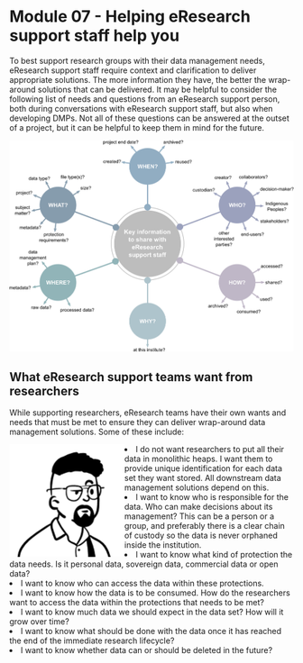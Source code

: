 # Module 07 - Helping eResearch support staff help you

To best support research groups with their data management needs, eResearch support staff require context and clarification to deliver appropriate solutions. The more information they have, the better the wrap-around solutions that can be delivered. It may be helpful to consider the following list of needs and questions from an eResearch support person, both during conversations with eResearch support staff, but also when developing DMPs. Not all of these questions can be answered at the outset of a project, but it can be helpful to keep them in mind for the future.

![The who, what, when, where, why, and how of data management](../figures/5Ws-eResearch-support-draft-v1.png)

## What eResearch support teams want from researchers

While supporting researchers, eResearch teams have their own wants and needs that must be met to ensure they can deliver wrap-around data management solutions. Some of these include:

<p>
<img src="https://github.com/GenomicsAotearoa/data-management-resources/blob/main/docs/figures/Darryl-profile.png?raw=true" style="float:left;width=120px;" alt="Profile image of eResearch manager Darryl">
  <li>I do not want researchers to put all their data in monolithic heaps. I want them to provide unique identification for each data set they want stored. All downstream data management solutions depend on this.</li>
  <li>I want to know who is responsible for the data. Who can make decisions about its management?  This can be a person or a group, and preferably there is a clear chain of custody so the data is never orphaned inside the institution.</li>
  <li>I want to know what kind of protection the data needs. Is it personal data, sovereign data, commercial data or open data?</li>
  <li>I want to know who can access the data within these protections.</li>
  <li>I want to know how the data is to be consumed. How do the researchers want to access the data within the protections that needs to be met?</li>
  <li>I want to know much data we should expect in the data set? How will it grow over time?</li>
  <li>I want to know what should be done with the data once it has reached the end of the immediate research lifecycle?</li>
  <li>I want to know whether data can or should be deleted in the future?</li>
  
</p>
